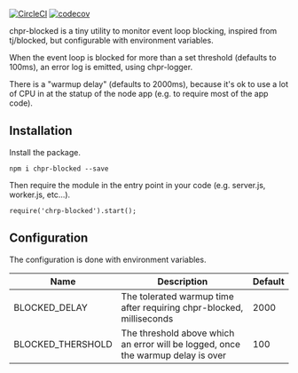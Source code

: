 [![CircleCI](https://circleci.com/gh/transcovo/chpr-blocked.svg?style=shield)](https://circleci.com/gh/transcovo/chpr-blocked)
[![codecov](https://codecov.io/gh/transcovo/chpr-blocked/branch/master/graph/badge.svg)](https://codecov.io/gh/transcovo/chpr-blocked)

chpr-blocked is a tiny utility to monitor event loop blocking, inspired from tj/blocked, 
but configurable with environment variables.

When the event loop is blocked for more than a set threshold (defaults to 100ms), an error log 
is emitted, using chpr-logger.

There is a "warmup delay" (defaults to 2000ms), because it's ok to use a lot of CPU in
at the statup of the node app (e.g. to require most of the app code).


## Installation

Install the package.

    npm i chpr-blocked --save

Then require the module in the entry point in your code (e.g. server.js, worker.js, etc...).

    require('chrp-blocked').start();


## Configuration

The configuration is done with environment variables.

| Name  | Description  | Default  |
|---|---|---|
| BLOCKED_DELAY | The tolerated warmup time after requiring chpr-blocked, milliseconds  | 2000 |
| BLOCKED_THERSHOLD | The threshold above which an error will be logged, once the warmup delay is over | 100 |
